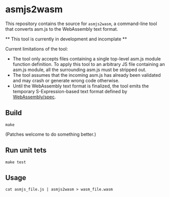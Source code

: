 # asmjs2wasm

This repository contains the source for `asmjs2wasm`, a command-line tool that
converts asm.js to the WebAssembly text format.

** This tool is currently in development and incomplate **

Current limitations of the tool:
* The tool only accepts files containing a single top-level asm.js module
  function definition. To apply this tool to an arbitrary JS file containing
  an asm.js module, all the surrounding asm.js must be stripped out.
* The tool assumes that the incoming asm.js has already been validated and
  may crash or generate wrong code otherwise.
* Until the WebAssembly text format is finalized, the tool emits the
  temporary S-Expression-based text format defined by
  [WebAssembly/spec](https://github.com/WebAssembly/spec).

## Build
```
make
```
(Patches welcome to do something better.)

## Run unit tets
```
make test
```

## Usage
```
cat asmjs_file.js | asmjs2wasm > wasm_file.wasm
```
